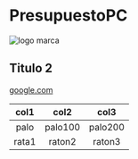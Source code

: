 # PresupuestoPC

![logo marca](https://reset.net.co/wp-content/uploads/2021/07/BannerPersonalizaTuPC.webp)

## Titulo 2

[google.com](https://www.google.com)

| col1 | col2 | col3 |
| :---: | :---: | :---: |
| palo | palo100 | palo200 |
| rata1 | raton2 | raton3 |


